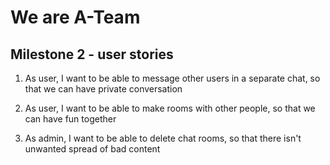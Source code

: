 # We are A-Team



## Milestone 2 - user stories

1. As user, I want to be able to message other users in a separate chat, so that we can have private conversation

2. As user, I want to be able to make rooms with other people, so that we can have fun together

3. As admin, I want to be able to delete chat rooms, so that there isn't unwanted spread of bad content
